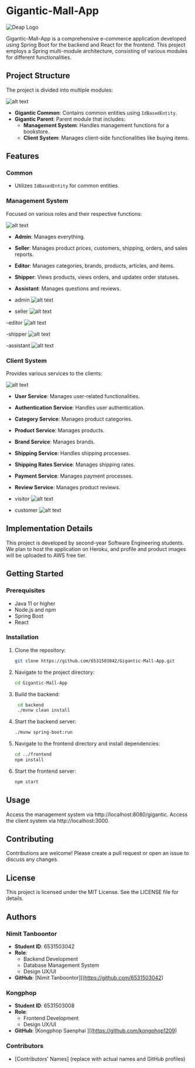 # Gigantic-Mall-App

![Deap Logo](assets/Gigantic_icon.png)

Gigantic-Mall-App is a comprehensive e-commerce application developed using Spring Boot for the backend and React for the frontend. This project employs a Spring multi-module architecture, consisting of various modules for different functionalities.

## Project Structure

The project is divided into multiple modules:

![alt text](assets/outline.png)

- **Gigantic Common**: Contains common entities using `IdBasedEntity`.
- **Gigantic Parent**: Parent module that includes:
  - **Management System**: Handles management functions for a bookstore.
  - **Client System**: Manages client-side functionalities like buying items.

## Features

### Common

- Utilizes `IdBasedEntity` for common entities.

### Management System

Focused on various roles and their respective functions:

![alt text](assets/management_actor.png)

- **Admin**: Manages everything.
- **Seller**: Manages product prices, customers, shipping, orders, and sales reports.
- **Editor**: Manages categories, brands, products, articles, and items.
- **Shipper**: Views products, views orders, and updates order statuses.
- **Assistant**: Manages questions and reviews.

- admin
![alt text](assets/admin.png)

- seller
![alt text](assets/seller.png)

-editor
![alt text](assets/editor.png)

-shipper
![alt text](assets/shipper.png)

-assistant
![alt text](assets/assistant.png)


### Client System


Provides various services to the clients:

![alt text](assets/client_actor.png)

- **User Service**: Manages user-related functionalities.
- **Authentication Service**: Handles user authentication.
- **Category Service**: Manages product categories.
- **Product Service**: Manages products.
- **Brand Service**: Manages brands.
- **Shipping Service**: Handles shipping processes.
- **Shipping Rates Service**: Manages shipping rates.
- **Payment Service**: Manages payment processes.
- **Review Service**: Manages product reviews.

- visitor
![alt text](assets/visitor.png)


- customer
![alt text](assets/customer.png)

## Implementation Details

This project is developed by second-year Software Engineering students. We plan to host the application on Heroku, and profile and product images will be uploaded to AWS free tier.

## Getting Started

### Prerequisites

- Java 11 or higher
- Node.js and npm
- Spring Boot
- React

### Installation

1. Clone the repository:
   ```bash
   git clone https://github.com/6531503042/Gigantic-Mall-App.git

2. Navigate to the project directory:
   ```bash
   cd Gigantic-Mall-App

3. Build the backend:
   ```bash
    cd backend
    ./mvnw clean install

4. Start the backend server:
    ```bash
    ./mvnw spring-boot:run

5. Navigate to the frontend directory and install dependencies:
    ```bash
    cd ../frontend
    npm install

6. Start the frontend server:
    ```bash
    npm start

## Usage

Access the management system via http://localhost:8080/gigantic.
Access the client system via http://localhost:3000.

## Contributing

Contributions are welcome! Please create a pull request or open an issue to discuss any changes.

## License

This project is licensed under the MIT License. See the LICENSE file for details.

## Authors

### Nimit Tanboontor
- **Student ID**: 6531503042
- **Role**: 
  - Backend Development
  - Database Management System
  - Design UX/UI
- **GitHub**: [Nimit Tanboontor][(https://github.com/6531503042)

### Kongphop
- **Student ID**: 6531503008
- **Role**:
  - Frontend Development
  - Design UX/UI
- **GitHub**: [Kongphop Saenphai ][(https://github.com/kongphop1209)

### Contributors
- [Contributors' Names] (replace with actual names and GitHub profiles)


